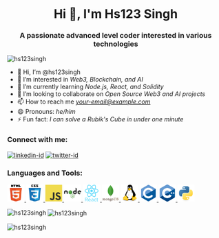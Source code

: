 <h1 align="center">Hi 👋, I'm Hs123 Singh</h1>
<h3 align="center">A passionate advanced level coder interested in various technologies</h3>

<p align="left"> <img src="https://komarev.com/ghpvc/?username=hs123singh&label=Profile%20views&color=0e75b6&style=flat" alt="hs123singh" /> </p>

- 👋 Hi, I’m @hs123singh
- 👀 I’m interested in *Web3, Blockchain, and AI*
- 🌱 I’m currently learning *Node.js, React, and Solidity*
- 💞 I’m looking to collaborate on *Open Source Web3 and AI projects*
- 📫 How to reach me *your-email@example.com*
- 😄 Pronouns: *he/him*
- ⚡ Fun fact: *I can solve a Rubik's Cube in under one minute*

<h3 align="left">Connect with me:</h3>
<p align="left">
<a href="https://www.linkedin.com/in/your-linkedin-id" target="blank"><img align="center" src="https://cdn.jsdelivr.net/npm/simple-icons@3.0.1/icons/linkedin.svg" alt="linkedin-id" height="30" width="40" /></a>
<a href="https://twitter.com/your-twitter-id" target="blank"><img align="center" src="https://cdn.jsdelivr.net/npm/simple-icons@3.0.1/icons/twitter.svg" alt="twitter-id" height="30" width="40" /></a>
</p>

<h3 align="left">Languages and Tools:</h3>
<p align="left"> 
<a href="https://www.w3.org/html/" target="_blank"> <img src="https://raw.githubusercontent.com/devicons/devicon/master/icons/html5/html5-original-wordmark.svg" alt="html5" width="40" height="40"/> </a> 
<a href="https://www.w3schools.com/css/" target="_blank"> <img src="https://raw.githubusercontent.com/devicons/devicon/master/icons/css3/css3-original-wordmark.svg" alt="css3" width="40" height="40"/> </a> 
<a href="https://developer.mozilla.org/en-US/docs/Web/JavaScript" target="_blank"> <img src="https://raw.githubusercontent.com/devicons/devicon/master/icons/javascript/javascript-original.svg" alt="javascript" width="40" height="40"/> </a> 
<a href="https://nodejs.org" target="_blank"> <img src="https://raw.githubusercontent.com/devicons/devicon/master/icons/nodejs/nodejs-original-wordmark.svg" alt="nodejs" width="40" height="40"/> </a> 
<a href="https://reactjs.org/" target="_blank"> <img src="https://raw.githubusercontent.com/devicons/devicon/master/icons/react/react-original-wordmark.svg" alt="react" width="40" height="40"/> </a> 
<a href="https://www.mongodb.com/" target="_blank"> <img src="https://raw.githubusercontent.com/devicons/devicon/master/icons/mongodb/mongodb-original-wordmark.svg" alt="mongodb" width="40" height="40"/> </a> 
<a href="https://www.linux.org/" target="_blank"> <img src="https://raw.githubusercontent.com/devicons/devicon/master/icons/linux/linux-original.svg" alt="linux" width="40" height="40"/> </a> 
<a href="https://www.cprogramming.com/" target="_blank"> <img src="https://raw.githubusercontent.com/devicons/devicon/master/icons/c/c-original.svg" alt="c" width="40" height="40"/> </a> 
<a href="https://www.cplusplus.com/" target="_blank"> <img src="https://raw.githubusercontent.com/devicons/devicon/master/icons/cplusplus/cplusplus-original.svg" alt="cplusplus" width="40" height="40"/> </a> 
<a href="https://www.python.org/" target="_blank"> <img src="https://raw.githubusercontent.com/devicons/devicon/master/icons/python/python-original.svg" alt="python" width="40" height="40"/> </a>
</p>

<p><img align="left" src="https://github-readme-stats.vercel.app/api/top-langs?username=hs123singh&show_icons=true&locale=en&layout=compact" alt="hs123singh" /></p>

<p>&nbsp;<img align="center" src="https://github-readme-stats.vercel.app/api?username=hs123singh&show_icons=true&locale=en" alt="hs123singh" /></p>

<p><img align="center" src="https://github-readme-streak-stats.herokuapp.com/?user=hs123singh&" alt="hs123singh" /></p>
